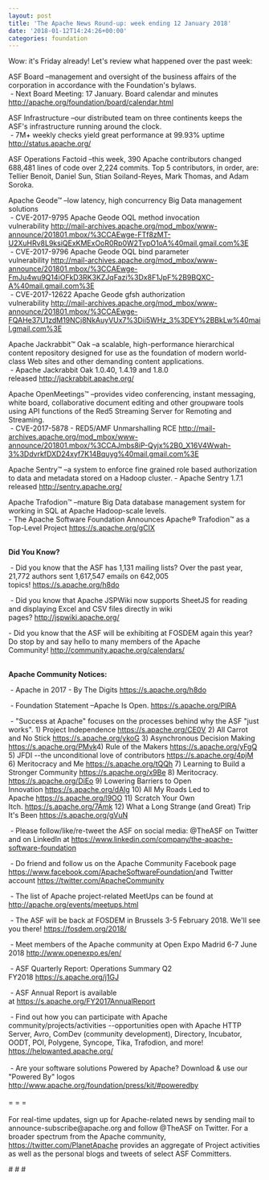 ```yaml
---
layout: post
title: 'The Apache News Round-up: week ending 12 January 2018'
date: '2018-01-12T14:24:26+00:00'
categories: foundation
---
```

<div>Wow: it's Friday already! Let's review what happened over the past week:</div> 
  <div> 
    <div> 
      <p>ASF Board –management and oversight of the business affairs of the corporation in accordance with the Foundation's bylaws.<br />&nbsp;- Next Board Meeting: 17 January. Board calendar and minutes <a href="http://apache.org/foundation/board/calendar.html">http://apache.org/foundation/board/calendar.html</a></p> 
    </div> 
    <p>ASF Infrastructure –our distributed team on three continents keeps the ASF's infrastructure running around the clock.<br />&nbsp;- 7M+ weekly checks yield great performance at 99.93% uptime <a href="http://status.apache.org/">http://status.apache.org/</a></p> 
    <p>ASF Operations Factoid&nbsp;–this week, 390 Apache contributors changed 688,481 lines of code over 2,224 commits. Top 5 contributors, in order, are: Tellier Benoit, Daniel Sun, Stian Soiland-Reyes, Mark Thomas, and Adam Soroka.</p> 
    <p>Apache Geode™ –low latency, high concurrency Big Data management solutions<br />&nbsp;-&nbsp;CVE-2017-9795 Apache Geode OQL method invocation vulnerability&nbsp;<a href="http://mail-archives.apache.org/mod_mbox/www-announce/201801.mbox/%3CCAEwge-FTf8zMT-U2XuHRv8L9ksiQExKMExOoR0Rp0W2TvpO1oA%40mail.gmail.com%3E">http://mail-archives.apache.org/mod_mbox/www-announce/201801.mbox/%3CCAEwge-FTf8zMT-U2XuHRv8L9ksiQExKMExOoR0Rp0W2TvpO1oA%40mail.gmail.com%3E</a> <br />&nbsp;-&nbsp;CVE-2017-9796 Apache Geode OQL bind parameter vulnerability&nbsp;<a href="http://mail-archives.apache.org/mod_mbox/www-announce/201801.mbox/%3CCAEwge-FmJu4wu9Q14iOFkD3RK3KZJqFazi%3Dx8F1JpF%2B9BQXC-A%40mail.gmail.com%3E">http://mail-archives.apache.org/mod_mbox/www-announce/201801.mbox/%3CCAEwge-FmJu4wu9Q14iOFkD3RK3KZJqFazi%3Dx8F1JpF%2B9BQXC-A%40mail.gmail.com%3E</a><br />&nbsp;-&nbsp;CVE-2017-12622 Apache Geode gfsh authorization vulnerability&nbsp;<a href="http://mail-archives.apache.org/mod_mbox/www-announce/201801.mbox/%3CCAEwge-FQAHe37U1zdM19NCj8NkAuyVUx7%3Dii5WHz_3%3DEY%2BBkLw%40mail.gmail.com%3E">http://mail-archives.apache.org/mod_mbox/www-announce/201801.mbox/%3CCAEwge-FQAHe37U1zdM19NCj8NkAuyVUx7%3Dii5WHz_3%3DEY%2BBkLw%40mail.gmail.com%3E</a></p> 
    <p>Apache Jackrabbit™ Oak –a scalable, high-performance hierarchical content repository designed for use as the foundation of modern world-class Web sites and other demanding content applications.<br />&nbsp;-&nbsp;Apache Jackrabbit Oak 1.0.40, 1.4.19 and 1.8.0 released&nbsp;<a href="http://jackrabbit.apache.org/">http://jackrabbit.apache.org/</a></p> 
    <p>Apache OpenMeetings™ –provides video conferencing, instant messaging, white board, collaborative document editing and other groupware tools using API functions of the Red5 Streaming Server for Remoting and Streaming.<br />&nbsp;-&nbsp;CVE-2017-5878 - RED5/AMF Unmarshalling RCE&nbsp;<a href="http://mail-archives.apache.org/mod_mbox/www-announce/201801.mbox/%3CCAJmbs8iP-Qyjx%2B0_X16V4Wwah-3%3DdvrkfDXD24xyf7K14Bquyg%40mail.gmail.com%3E">http://mail-archives.apache.org/mod_mbox/www-announce/201801.mbox/%3CCAJmbs8iP-Qyjx%2B0_X16V4Wwah-3%3DdvrkfDXD24xyf7K14Bquyg%40mail.gmail.com%3E</a></p> 
    <p>Apache Sentry™ –a system to enforce fine grained role based authorization to data and metadata stored on a Hadoop cluster. -&nbsp;Apache Sentry 1.7.1 released&nbsp;<a href="http://sentry.apache.org/">http://sentry.apache.org/</a></p> 
    <p>Apache Trafodion™ –mature Big Data database management system for working in SQL at Apache Hadoop-scale levels.<br />- The Apache Software Foundation Announces Apache® Trafodion™ as a Top-Level Project&nbsp;<a href="https://s.apache.org/gCIX">https://s.apache.org/gCIX</a><br /><br /></p> 
    <p><strong>Did You Know?</strong></p> 
    <div> 
      <p>&nbsp;- Did you know that the ASF has 1,131 mailing lists? Over the past year, 21,772 authors sent 1,617,547 emails on 642,005 topics!&nbsp;<a href="https://s.apache.org/h8do">https://s.apache.org/h8do</a></p> 
      <p>&nbsp;- Did you know that Apache JSPWiki now supports SheetJS for reading and displaying Excel and CSV files directly in wiki pages?&nbsp;<a href="http://jspwiki.apache.org/">http://jspwiki.apache.org/</a></p> 
      <p>- Did you know that the ASF will be exhibiting at FOSDEM again this year? Do stop by and say hello to many members of the Apache Community!&nbsp;<a href="http://community.apache.org/calendars/">http://community.apache.org/calendars/</a> </p> 
    </div> 
    <div><strong><br />Apache Community Notices:</strong></div> 
    <p>&nbsp;- Apache in 2017 - By The Digits&nbsp;<a href="https://s.apache.org/h8do">https://s.apache.org/h8do</a> </p> 
    <p>&nbsp;- Foundation Statement –Apache Is Open. <a href="https://s.apache.org/PIRA">https://s.apache.org/PIRA</a></p> 
    <div> 
      <p>&nbsp;- &quot;Success at Apache&quot; focuses on the processes behind why the ASF &quot;just works&quot;. 1) Project Independence <a href="https://s.apache.org/CE0V">https://s.apache.org/CE0V</a> 2) All Carrot and No Stick <a href="https://s.apache.org/ykoG">https://s.apache.org/ykoG</a> 3) Asynchronous Decision Making <a href="https://s.apache.org/PMvk%20">https://s.apache.org/PMvk</a>4) Rule of the Makers <a href="https://s.apache.org/yFgQ">https://s.apache.org/yFgQ</a> 5) JFDI --the unconditional love of contributors <a href="https://s.apache.org/4pjM">https://s.apache.org/4pjM</a> 6) Meritocracy and Me <a href="https://s.apache.org/tQQh">https://s.apache.org/tQQh</a> 7) Learning to Build a Stronger Community <a href="https://s.apache.org/x9Be">https://s.apache.org/x9Be</a>&nbsp;8) Meritocracy. <a href="https://s.apache.org/DiEo">https://s.apache.org/DiEo</a>&nbsp;9) Lowering Barriers to Open Innovation&nbsp;<a href="https://s.apache.org/dAlg">https://s.apache.org/dAlg</a>&nbsp;10) All My Roads Led to Apache&nbsp;<a href="https://s.apache.org/l9OO">https://s.apache.org/l9OO</a>&nbsp;11) Scratch Your Own Itch.&nbsp;<a href="https://s.apache.org/7Amk">https://s.apache.org/7Amk</a>&nbsp;12) What a Long Strange (and Great) Trip It's Been&nbsp;<a href="https://s.apache.org/gVuN">https://s.apache.org/gVuN</a></p> 
    </div> 
    <div> 
      <p>&nbsp;- Please follow/like/re-tweet the ASF on social media: @TheASF on Twitter and on LinkedIn at <a href="https://www.linkedin.com/company/the-apache-software-foundation">https://www.linkedin.com/company/the-apache-software-foundation</a></p> 
      <p>&nbsp;- Do friend and follow us on the Apache Community Facebook page <a href="https://www.facebook.com/ApacheSoftwareFoundation/">https://www.facebook.com/ApacheSoftwareFoundation/</a>and Twitter account <a href="https://twitter.com/ApacheCommunity">https://twitter.com/ApacheCommunity</a></p> 
    </div> 
    <div> 
      <p><a href="https://feathercast.apache.org/"></a></p> 
    </div> 
    <div> 
      <p>&nbsp;- The list of Apache project-related MeetUps can be found at <a href="https://twitter.com/ApacheCommunity">http://apache.org/events/meetups.html</a></p> 
      <p>&nbsp;- The ASF will be back at FOSDEM in Brussels 3-5 February 2018. We'll see you there!&nbsp;<a href="https://fosdem.org/2018/">https://fosdem.org/2018/</a></p> 
      <p>&nbsp;- Meet members of the Apache community at Open Expo Madrid 6-7 June 2018&nbsp;<a href="http://www.openexpo.es/en/">http://www.openexpo.es/en/</a></p> 
    </div> 
    <div> 
      <p>&nbsp;- ASF Quarterly Report: Operations Summary Q2 FY2018&nbsp;<a href="https://s.apache.org/j1GJ">https://s.apache.org/j1GJ</a></p> 
    </div> 
    <div> 
      <p>&nbsp;- ASF Annual Report is available at&nbsp;<a href="https://s.apache.org/FY2017AnnualReport">https://s.apache.org/FY2017AnnualReport</a></p> 
    </div> 
    <div>&nbsp;- Find out how you can participate with Apache community/projects/activities --opportunities open with Apache HTTP Server, Avro, ComDev (community development), Directory, Incubator, OODT, POI, Polygene, Syncope, Tika, Trafodion, and more! <a href="https://helpwanted.apache.org/">https://helpwanted.apache.org/</a></div> 
    <div><br /></div> 
    <div>&nbsp;- Are your software solutions Powered by Apache? Download &amp; use our &quot;Powered By&quot; logos <a href="http://www.apache.org/foundation/press/kit/#poweredby">http://www.apache.org/foundation/press/kit/#poweredby</a></div> 
    <div><br /></div> 
    <div>= = =</div> 
    <div><br /></div> 
    <div>For real-time updates, sign up for Apache-related news by sending mail to announce-subscribe@apache.org and follow @TheASF on Twitter. For a broader spectrum from the Apache community, <a href="https://twitter.com/PlanetApache">https://twitter.com/PlanetApache</a> provides an aggregate of Project activities as well as the personal blogs and tweets of select ASF Committers.</div> 
    <p># # #</p> 
  </div>

